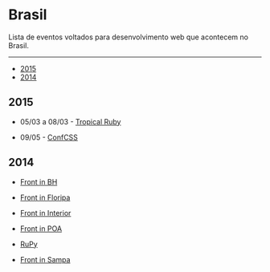 # Brasil

Lista de eventos voltados para desenvolvimento web que acontecem no Brasil.

----

* [2015](#2015)
* [2014](#2014)

## 2015

- 05/03 a 08/03 - [Tropical Ruby](http://tropicalrb.com/)

- 09/05 - [ConfCSS](http://www.conferenciacssbrasil.com.br/)

## 2014

- [Front in BH](http://frontinbh.com.br/)

- [Front in Floripa](http://frontinfloripa.com.br/)

- [Front in Interior](http://www.frontinterior.com.br/)

- [Front in POA](http://frontinpoa.com.br/2014/)

- [RuPy](http://rupy.com.br/)

- [Front in Sampa](http://www.frontinsampa.com.br/)
